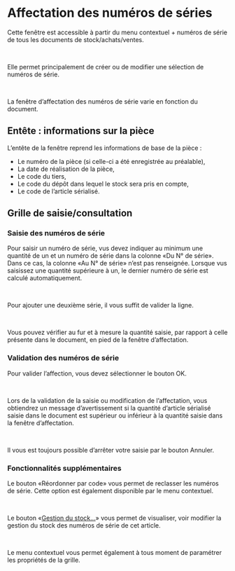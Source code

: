 # Affectation des numéros de séries



Cette fenêtre est accessible à partir du menu contextuel + numéros de 
 série de tous les documents de stock/achats/ventes.


 


Elle permet principalement de créer ou de modifier une sélection de 
 numéros de série.


 


La fenêtre d’affectation des numéros de série varie en fonction du document.


## Entête : informations sur la pièce


L’entête de la fenêtre reprend les informations de base de la pièce 
 :


* Le numéro de la 
 pièce (si celle-ci a été enregistrée au préalable),
* La date de réalisation 
 de la pièce,
* Le code du tiers,
* Le code du dépôt 
 dans lequel le stock sera pris en compte,
* Le code de l’article 
 sérialisé.


## Grille de saisie/consultation


### Saisie des numéros de série


Pour saisir un numéro de série, vus devez indiquer 
 au minimum une quantité de un et un numéro de série dans la colonne «Du 
 N° de série». Dans ce cas, la colonne «Au N° de série» n’est pas renseignée. 
 Lorsque vus saisissez une quantité supérieure à un, le dernier numéro 
 de série est calculé automatiquement.


 


Pour ajouter une deuxième série, il vous suffit de valider la ligne.


 


Vous pouvez vérifier au fur et à mesure la quantité saisie, par rapport 
 à celle présente dans le document, en pied de la fenêtre d’affectation.


### Validation des numéros de série


Pour valider l’affection, vous devez sélectionner le bouton OK.


 


Lors de la validation de la saisie ou modification de l’affectation, 
 vous obtiendrez un message d’avertissement si la quantité d’article sérialisé 
 saisie dans le document est supérieur ou inférieur à la quantité saisie 
 dans la fenêtre d’affectation.


 


Il vous est toujours possible d’arrêter votre saisie par le bouton Annuler.


### Fonctionnalités supplémentaires


Le bouton «Réordonner par code» vous permet de reclasser les numéros 
 de série. Cette option est également disponible par le menu contextuel.


 


Le bouton «[Gestion du stock…](../3/StockNumerosSeries.md)» 
 vous permet de visualiser, voir modifier la gestion du stock des numéros 
 de série de cet article.


 


Le menu contextuel vous permet également à tous moment de paramétrer 
 les propriétés de la grille.


 






